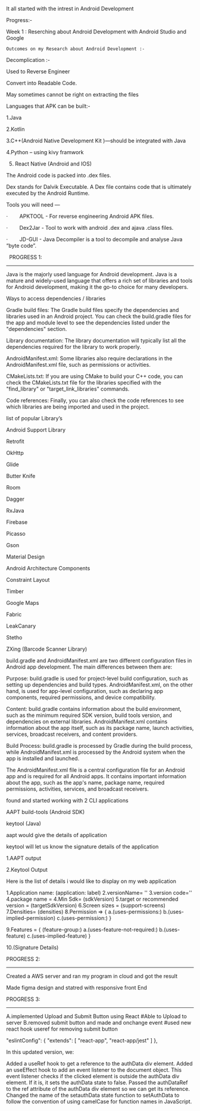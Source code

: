 It all started with the intrest in Android Development

Progress:-

Week 1 : Reserching about Android Development with Android Studio and Google

    Outcomes on my Research about Android Development :- 

Decomplication :-

Used to Reverse Engineer

Convert into Readable Code.

May sometimes cannot be right on extracting the files

Languages that APK can be built:-

1.Java

2.Kotlin

3.C++(Android Native Development Kit )—should be integrated with Java

4.Python – using kivy framwork

5. React Native (Android and IOS)

The Android code is packed into .dex files.

 Dex stands for Dalvik Executable. A Dex file contains code that is ultimately executed by the Android Runtime.

Tools you will need —

·        APKTOOL - For reverse engineering Android APK files.

·        Dex2Jar - Tool to work with android .dex and ajava .class files.

·        JD-GUI - Java Decompiler is a tool to decompile and analyse Java “byte code”.

 
PROGRESS 1:
_________________________________________________________________________________________________________

Java is the majorly used language for Android development. Java is a mature and widely-used language that offers a rich set of libraries and tools for Android development, making it the go-to choice for many developers.

Ways to access dependencies / libraries  

Gradle build files: The Gradle build files specify the dependencies and libraries used in an Android project. You can check the build.gradle files for the app and module level to see the dependencies listed under the "dependencies" section.

Library documentation: The library documentation will typically list all the dependencies required for the library to work properly.


AndroidManifest.xml: Some libraries also require declarations in the AndroidManifest.xml file, such as permissions or activities.


CMakeLists.txt: If you are using CMake to build your C++ code, you can check the CMakeLists.txt file for the libraries specified with the "find_library" or "target_link_libraries" commands.


Code references: Finally, you can also check the code references to see which libraries are being imported and used in the project.

list of popular Library’s

Android Support Library

Retrofit

OkHttp

Glide

Butter Knife

Room

Dagger

RxJava

Firebase

Picasso

Gson

Material Design

Android Architecture Components

Constraint Layout

Timber

Google Maps

Fabric

LeakCanary

Stetho

ZXing (Barcode Scanner Library)

build.gradle and AndroidManifest.xml are two different configuration files in Android app development. The main differences between them are:

Purpose: build.gradle is used for project-level build configuration, such as setting up dependencies and build types. AndroidManifest.xml, on the other hand, is used for app-level configuration, such as declaring app components, required permissions, and device compatibility.

Content: build.gradle contains information about the build environment, such as the minimum required SDK version, build tools version, and dependencies on external libraries. AndroidManifest.xml contains information about the app itself, such as its package name, launch activities, services, broadcast receivers, and content providers.

Build Process: build.gradle is processed by Gradle during the build process, while AndroidManifest.xml is processed by the Android system when the app is installed and launched.

The AndroidManifest.xml file is a central configuration file for an Android app and is required for all Android apps. It contains important information about the app, such as the app's name, package name, required permissions, activities, services, and broadcast receivers.

found and started working with 2 CLI applications 

AAPT build-tools (Android SDK)

keytool (Java)

aapt would give the details of application 

keytool will let us know the signature details of the application 

1.AAPT output

2.Keytool Output

Here is the list of details i would like to display on my web application 

1.Application name: (application: label)
2.versionName= ''
3.version code=''
4.package name =
4.Min Sdk= (sdkVersion)
5.target or recommended version = (targetSdkVersion)
6.Screen sizes = (support-screens)
7.Densities= (densities)
8.Permission =>
{
a.(uses-permissions:)
b.(uses-implied-permission)
c.(uses-permission:)
}

9.Features = {
(feature-group:)
a.(uses-feature-not-required:)
b.(uses-feature)
c.(uses-implied-feature)
}

10.(Signature Details)

PROGRESS 2:
_________________________________________________________________________________________________________
Created a AWS server and ran my program in cloud and got the result

Made figma design and statred with responsive front End

PROGRESS 3:
_________________________________________________________________________________________________________

A.implemented Upload and Submit Button using React
#Able to Upload to server 
B.removed submit button and made and onchange event
#used new react hook useref for removing submit button





"eslintConfig": {
    "extends": [
      "react-app",
      "react-app/jest"
    ]
  },


  In this updated version, we:

Added a useRef hook to get a reference to the authData div element.
Added an useEffect hook to add an event listener to the document object. This event listener checks if the clicked element is outside the authData div element. If it is, it sets the authData state to false.
Passed the authDataRef to the ref attribute of the authData div element so we can get its reference.
Changed the name of the setauthData state function to setAuthData to follow the convention of using camelCase for function names in JavaScript.